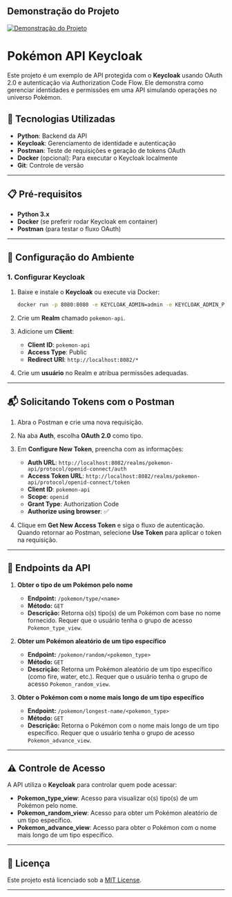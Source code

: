 
## Demonstração do Projeto

[![Demonstração do Projeto](https://img.youtube.com/vi/oFiyGCT6P78/0.jpg)](https://youtu.be/oFiyGCT6P78)

# Pokémon API Keycloak

Este projeto é um exemplo de API protegida com o **Keycloak** usando OAuth 2.0 e autenticação via Authorization Code Flow. Ele demonstra como gerenciar identidades e permissões em uma API simulando operações no universo Pokémon.

## 🚀 Tecnologias Utilizadas

- **Python**: Backend da API  
- **Keycloak**: Gerenciamento de identidade e autenticação  
- **Postman**: Teste de requisições e geração de tokens OAuth  
- **Docker** (opcional): Para executar o Keycloak localmente  
- **Git**: Controle de versão  

---

## 📋 Pré-requisitos

- **Python 3.x**  
- **Docker** (se preferir rodar Keycloak em container)  
- **Postman** (para testar o fluxo OAuth)  

---

## 🔧 Configuração do Ambiente

### 1. Configurar Keycloak

1. Baixe e instale o **Keycloak** ou execute via Docker:
   ```bash
   docker run -p 8080:8080 -e KEYCLOAK_ADMIN=admin -e KEYCLOAK_ADMIN_PASSWORD=admin quay.io/keycloak/keycloak:latest start-dev
   ```

2. Crie um **Realm** chamado `pokemon-api`.

3. Adicione um **Client**:
   - **Client ID**: `pokemon-api`  
   - **Access Type**: Public  
   - **Redirect URI**: `http://localhost:8082/*`  

4. Crie um **usuário** no Realm e atribua permissões adequadas.

---

## 📬 Solicitando Tokens com o Postman

1. Abra o Postman e crie uma nova requisição.

2. Na aba **Auth**, escolha **OAuth 2.0** como tipo.

3. Em **Configure New Token**, preencha com as informações:
   - **Auth URL**: `http://localhost:8082/realms/pokemon-api/protocol/openid-connect/auth`  
   - **Access Token URL**: `http://localhost:8082/realms/pokemon-api/protocol/openid-connect/token`  
   - **Client ID**: `pokemon-api`  
   - **Scope**: `openid`  
   - **Grant Type**: Authorization Code  
   - **Authorize using browser**: ✅

4. Clique em **Get New Access Token** e siga o fluxo de autenticação.  
   Quando retornar ao Postman, selecione **Use Token** para aplicar o token na requisição.

---

## 📝 Endpoints da API

1. **Obter o tipo de um Pokémon pelo nome**  
   - **Endpoint:** `/pokemon/type/<name>`  
   - **Método:** `GET`  
   - **Descrição:** Retorna o(s) tipo(s) de um Pokémon com base no nome fornecido. Requer que o usuário tenha o grupo de acesso `Pokemon_type_view`.

2. **Obter um Pokémon aleatório de um tipo específico**  
   - **Endpoint:** `/pokemon/random/<pokemon_type>`  
   - **Método:** `GET`  
   - **Descrição:** Retorna um Pokémon aleatório de um tipo específico (como fire, water, etc.). Requer que o usuário tenha o grupo de acesso `Pokemon_random_view`.

3. **Obter o Pokémon com o nome mais longo de um tipo específico**  
   - **Endpoint:** `/pokemon/longest-name/<pokemon_type>`  
   - **Método:** `GET`  
   - **Descrição:** Retorna o Pokémon com o nome mais longo de um tipo específico. Requer que o usuário tenha o grupo de acesso `Pokemon_advance_view`.

---

## ⚠️ Controle de Acesso

A API utiliza o **Keycloak** para controlar quem pode acessar:

- **Pokemon_type_view**: Acesso para visualizar o(s) tipo(s) de um Pokémon pelo nome.
- **Pokemon_random_view**: Acesso para obter um Pokémon aleatório de um tipo específico. 
- **Pokemon_advance_view**: Acesso para obter o Pokémon com o nome mais longo de um tipo específico.

---

## 📄 Licença

Este projeto está licenciado sob a [MIT License](LICENSE).

---
